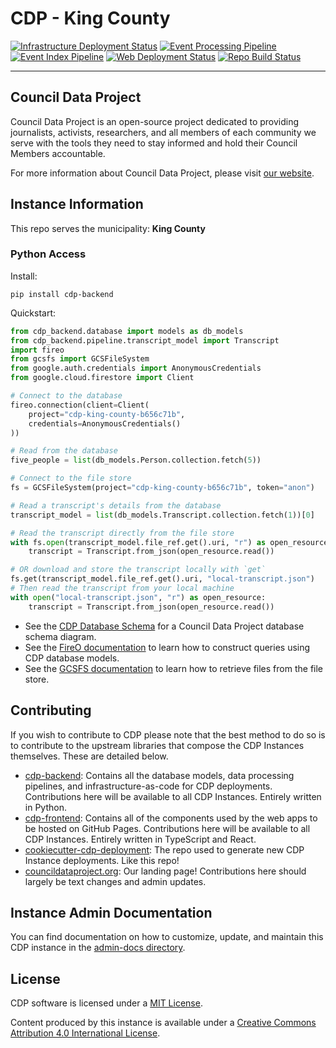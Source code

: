 # CDP - King County

[![Infrastructure Deployment Status](https://github.com/CouncilDataProject/king-county/workflows/Infrastructure/badge.svg)](https://github.com/CouncilDataProject/king-county/actions?query=workflow%3A%22Infrastructure%22)
[![Event Processing Pipeline](https://github.com/CouncilDataProject/king-county/workflows/Event%20Gather/badge.svg)](https://github.com/CouncilDataProject/king-county/actions?query=workflow%3A%22Event+Gather%22)
[![Event Index Pipeline](https://github.com/CouncilDataProject/king-county/workflows/Event%20Index/badge.svg)](https://github.com/CouncilDataProject/king-county/actions?query=workflow%3A%22Event+Index%22)
[![Web Deployment Status](https://github.com/CouncilDataProject/king-county/workflows/Web%20App/badge.svg)](https://councildataproject.github.io/king-county)
[![Repo Build Status](https://github.com/CouncilDataProject/king-county/workflows/Build%20Main/badge.svg)](https://github.com/CouncilDataProject/king-county/actions?query=workflow%3A%22Build+Main%22)

---

## Council Data Project

Council Data Project is an open-source project dedicated to providing journalists, activists, researchers, and all members of each community we serve with the tools they need to stay informed and hold their Council Members accountable.

For more information about Council Data Project, please visit [our website](https://councildataproject.org/).

## Instance Information

This repo serves the municipality: **King County**

### Python Access

Install:

`pip install cdp-backend`

Quickstart:

```python
from cdp_backend.database import models as db_models
from cdp_backend.pipeline.transcript_model import Transcript
import fireo
from gcsfs import GCSFileSystem
from google.auth.credentials import AnonymousCredentials
from google.cloud.firestore import Client

# Connect to the database
fireo.connection(client=Client(
    project="cdp-king-county-b656c71b",
    credentials=AnonymousCredentials()
))

# Read from the database
five_people = list(db_models.Person.collection.fetch(5))

# Connect to the file store
fs = GCSFileSystem(project="cdp-king-county-b656c71b", token="anon")

# Read a transcript's details from the database
transcript_model = list(db_models.Transcript.collection.fetch(1))[0]

# Read the transcript directly from the file store
with fs.open(transcript_model.file_ref.get().uri, "r") as open_resource:
    transcript = Transcript.from_json(open_resource.read())

# OR download and store the transcript locally with `get`
fs.get(transcript_model.file_ref.get().uri, "local-transcript.json")
# Then read the transcript from your local machine
with open("local-transcript.json", "r") as open_resource:
    transcript = Transcript.from_json(open_resource.read())
```

-   See the [CDP Database Schema](https://councildataproject.org/cdp-backend/database_schema.html)
    for a Council Data Project database schema diagram.
-   See the [FireO documentation](https://octabyte.io/FireO/)
    to learn how to construct queries using CDP database models.
-   See the [GCSFS documentation](https://gcsfs.readthedocs.io/en/latest/index.html)
    to learn how to retrieve files from the file store.

## Contributing

If you wish to contribute to CDP please note that the best method to do so is to contribute to the upstream libraries that compose the CDP Instances themselves. These are detailed below.

-   [cdp-backend](https://github.com/CouncilDataProject/cdp-backend): Contains all the database models, data processing pipelines, and infrastructure-as-code for CDP deployments. Contributions here will be available to all CDP Instances. Entirely written in Python.
-   [cdp-frontend](https://github.com/CouncilDataProject/cdp-frontend): Contains all of the components used by the web apps to be hosted on GitHub Pages. Contributions here will be available to all CDP Instances. Entirely written in TypeScript and React.
-   [cookiecutter-cdp-deployment](https://github.com/CouncilDataProject/cookiecutter-cdp-deployment): The repo used to generate new CDP Instance deployments. Like this repo!
-   [councildataproject.org](https://github.com/CouncilDataProject/councildataproject.github.io): Our landing page! Contributions here should largely be text changes and admin updates.

## Instance Admin Documentation

You can find documentation on how to customize, update, and maintain this CDP instance
in the
[admin-docs directory](https://github.com/CouncilDataProject/king-county/tree/main/admin-docs).

## License

CDP software is licensed under a [MIT License](./LICENSE).

Content produced by this instance is available under a [Creative Commons Attribution 4.0 International License](https://creativecommons.org/licenses/by/4.0/).
